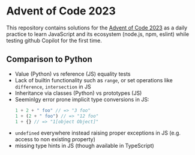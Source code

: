 # Advent of Code 2023

This repository contains solutions for the [Advent of Code 2023](https://adventofcode.com/2023) as a daily practice to learn JavaScript and its ecosystem (node.js, npm, eslint) while testing github Copilot for the first time.

## Comparison to Python

- Value (Python) vs reference (JS) equality tests
- Lack of builtin functionality such as `range`, or set operations like `difference`, `intersection` in JS
- Inheritance via classes (Python) vs prototypes (JS)
- Seeminlgy error prone implicit type conversions in JS:
  ```javascript
  1 + 2 + " foo" // => "3 foo"
  1 + (2 + " foo") // => "12 foo"
  1 + {} // => "1[object Object]"
  ```
- `undefined` everywhere instead raising proper exceptions in JS (e.g. access to non existing property)
- missing type hints in JS (though available in TypeScript)